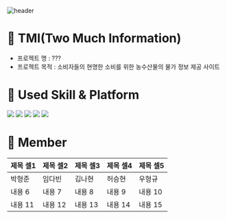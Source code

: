 ![header](https://capsule-render.vercel.app/api?type=waving&color=timeauto&height=300&section=header&text=Team%20TMI&fontSize=90)
# 🎨 TMI(Two Much Information)
* 프로젝트 명
: ???  
* 프로젝트 목적
: 소비자들의 현명한 소비를 위한 농수산물의 물가 정보 제공 사이트   

# 🤹 Used Skill & Platform
<img src="https://img.shields.io/badge/HTML5-E34F26?style=for-the-badge&logo=HTML5&logoColor=black"> <img src="https://img.shields.io/badge/CSS3-1572B6?style=for-the-badge&logo=CSS3&logoColor=black"> <img src="https://img.shields.io/badge/JavaScript-F7DF1E?style=for-the-badge&logo=JavaScript&logoColor=black"> <img src="https://img.shields.io/badge/Visual Studio Code-007ACC?style=for-the-badge&logo=Visual Studio Code&logoColor=black"> <img src="https://img.shields.io/badge/GitHub-181717?style=for-the-badge&logo=GitHub&logoColor=black">   

# 💑 Member
|제목 셀1|제목 셀2|제목 셀3|제목 셀4|제목 셀5|
|---|---|---|---|---|
|박형준|임다빈|김나현|허승현|우형규|
|내용 6|내용 7|내용 8|내용 9|내용 10|
|내용 11|내용 12|내용 13|내용 14|내용 15|
